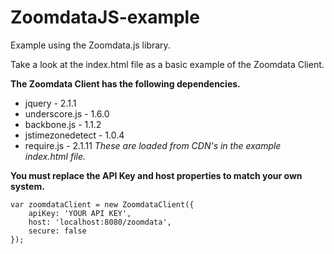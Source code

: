 ZoomdataJS-example
==================

Example using the Zoomdata.js library.

Take a look at the index.html file as a basic example of the Zoomdata Client. 

**The Zoomdata Client has the following dependencies.**
* jquery - 2.1.1
* underscore.js - 1.6.0
* backbone.js - 1.1.2
* jstimezonedetect - 1.0.4
* require.js - 2.1.11
*These are loaded from CDN's in the example index.html file.*

**You must replace the API Key and host properties to match your own system.**

```
var zoomdataClient = new ZoomdataClient({
    apiKey: 'YOUR API KEY',
    host: 'localhost:8080/zoomdata',
    secure: false
});
```
